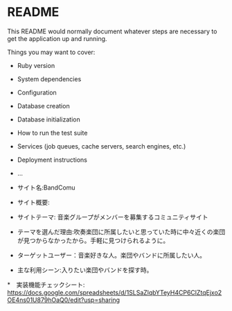 # README

This README would normally document whatever steps are necessary to get the
application up and running.

Things you may want to cover:

* Ruby version

* System dependencies

* Configuration

* Database creation

* Database initialization

* How to run the test suite

* Services (job queues, cache servers, search engines, etc.)

* Deployment instructions

* ...

* サイト名:BandComu

* サイト概要:

* サイトテーマ: 音楽グループがメンバーを募集するコミュニティサイト

* テーマを選んだ理由:吹奏楽団に所属したいと思っていた時に中々近くの楽団が見つからなかったから。手軽に見つけられるように。

* ターゲットユーザー：音楽好きな人。楽団やバンドに所属したい人。

* 主な利用シーン:入りたい楽団やバンドを探す時。

*　実装機能チェックシート: https://docs.google.com/spreadsheets/d/1SLSaZlqbYTeyH4CP6ClZtqEjxo2OE4ns01U879hOaQ0/edit?usp=sharing 

